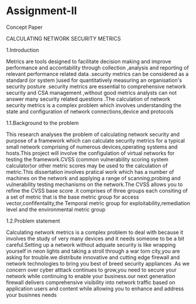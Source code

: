 # Assignment-II
Concept Paper

CALCULATING NETWORK SECURITY METRICS

1.Introduction

Metrics are tools designed to facilitate decision making and improve performance and accontability through collection ,analysis and reporting of relevant performance related data .security metrics can be considered as a standard (or system )used for quantitatively measuring an organisation's security posture .security metrics are essential to comprehensive network security and CSA management ,without good metrics analysts can not answer many security related questions .The calculation of network security metrics is a complex problem which involves understanding the state and configuration of network connections,device and protocols

1.1.Background to the problem

This research analyses the problem of calculating network security and purpose of a framework which can calculate security metrics for a typical small network comprising of numerous devices,operating systems and hosts.This project will involve the configulation of virtual networks for testing the framework.CVSS (common vulnerability scoring system calculator)or other metric scores may be used to the calculation of metric.This dissertation involves pratical work which has a number of machines on the network and applying a range of scanning,probing and vulnerability testing mechanisms on the network.The CVSS allows you to refine the CVSS base score .it comprises of three groups each consiting of a set of metric that is the base metric group for access vector,confifentality,the Temporal metric group for exploitability,remediation level and the environmental metric group 

1.2.Problem statement

Calculating network metrics is a complex problem to deal with because it involves the study of very many devices and it needs someone to be a bit careful.Setting up a network without adquate security is like wrapping yourself in neon lights and taking a stroll through a war torn city,you are asking for trouble.we distribute innovative and cutting edge firewall and network technologies to bring you best of breed security appliances .As we concern over cyber atttack continues to grow,you need to secure your network while continuing to enable your business.our next generation firewall delivers comprehensive visibility into network traffic based on application users and content while allowing you to enhance and address your businnes needs
